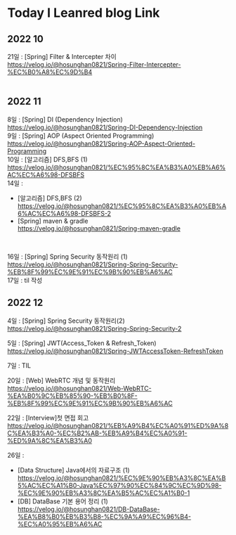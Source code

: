 # Today I Leanred blog Link 


## **2022 10**

21일 : [Spring] Filter & Intercepter 차이 <br>
https://velog.io/@hosunghan0821/Spring-Filter-Intercepter-%EC%B0%A8%EC%9D%B4
<br><br>

## **2022 11**

8일 : [Spring] DI (Dependency Injection)<br>
https://velog.io/@hosunghan0821/Spring-DI-Dependency-Injection
<br>
9일 : [Spring] AOP (Aspect Oriented Programming)<br>
https://velog.io/@hosunghan0821/Spring-AOP-Aspect-Oriented-Programming
<br>
10일 : [알고리즘] DFS,BFS (1)<br>
https://velog.io/@hosunghan0821/%EC%95%8C%EA%B3%A0%EB%A6%AC%EC%A6%98-DFSBFS
<br>
14일 : 
- [알고리즘] DFS,BFS (2)<br>
https://velog.io/@hosunghan0821/%EC%95%8C%EA%B3%A0%EB%A6%AC%EC%A6%98-DFSBFS-2<br>
- [Spring] maven & gradle<br> 
https://velog.io/@hosunghan0821/Spring-maven-gradle
<br>

16일 : [Spring] Spring Security 동작원리 (1) <br>
https://velog.io/@hosunghan0821/Spring-Spring-Security-%EB%8F%99%EC%9E%91%EC%9B%90%EB%A6%AC<br>
17일 : til 작성 <br>

## **2022 12**

4일 : [Spring] Spring Security 동작원리(2)<br>
https://velog.io/@hosunghan0821/Spring-Spring-Security-2<br>

5일 : [Spring] JWT(Access_Token & Refresh_Token)<br>
https://velog.io/@hosunghan0821/Spring-JWTAccessToken-RefreshToken<br>

7일 : TIL

20일 : [Web] WebRTC 개념 및 동작원리
https://velog.io/@hosunghan0821/Web-WebRTC-%EA%B0%9C%EB%85%90-%EB%B0%8F-%EB%8F%99%EC%9E%91%EC%9B%90%EB%A6%AC

22일 : [Interview]첫 면접 회고<br>
https://velog.io/@hosunghan0821/%EB%A9%B4%EC%A0%91%ED%9A%8C%EA%B3%A0-%EC%B2%AB-%EB%A9%B4%EC%A0%91-%ED%9A%8C%EA%B3%A0

26일 : 
- [Data Structure] Java에서의 자료구조 (1) <br>
https://velog.io/@hosunghan0821/%EC%9E%90%EB%A3%8C%EA%B5%AC%EC%A1%B0-Java%EC%97%90%EC%84%9C%EC%9D%98-%EC%9E%90%EB%A3%8C%EA%B5%AC%EC%A1%B0-1
- [DB] DataBase 기본 용어 정리 (1) <br>
https://velog.io/@hosunghan0821/DB-DataBase-%EA%B8%B0%EB%B3%B8-%EC%9A%A9%EC%96%B4-%EC%A0%95%EB%A6%AC